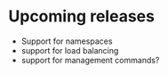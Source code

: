 # Upcoming releases
- Support for namespaces
- support for load balancing
- support for management commands?

